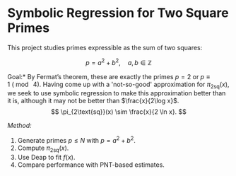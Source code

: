 # Symbolic Regression for Two Square Primes

This project studies primes expressible as the sum of two squares:

$$
p = a^2 + b^2,\quad a,b \in \mathbb{Z}
$$

Goal:* By Fermat’s theorem, these are exactly the primes $p = 2$ or $p \equiv 1 \ (\bmod\ 4)$.
Having come up with a 'not-so-good' approximation for $\pi_{2\text{sq}}(x)$, we seek to use symbolic regression to make this approximation better than it is, although it may not be better than $\frac{x}{2\log x}$.
$$
\pi_{2\text{sq}}(x) \sim \frac{x}{2 \ln x}.
$$

*Method:*
1. Generate primes $p \leq N$ with $p = a^2 + b^2$.
2. Compute $\pi_{2\text{sq}}(x)$.
3. Use Deap to fit $f(x)$.
4. Compare performance with PNT-based estimates.


